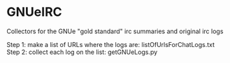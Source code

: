 # GNUeIRC
Collectors for the GNUe "gold standard" irc summaries and original irc logs

Step 1: make a list of URLs where the logs are: listOfUrlsForChatLogs.txt
Step 2: collect each log on the list: getGNUeLogs.py
